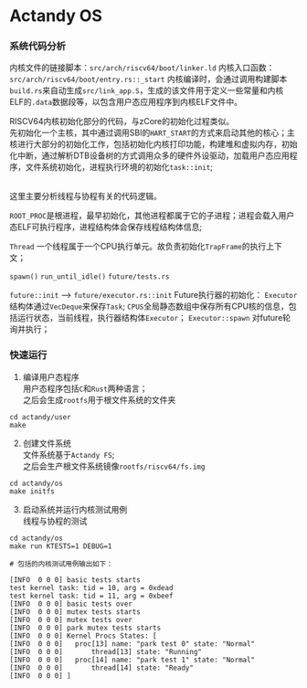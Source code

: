 # Actandy OS

### 系统代码分析

内核文件的链接脚本：`src/arch/riscv64/boot/linker.ld`
内核入口函数：`src/arch/riscv64/boot/entry.rs::_start`
内核编译时，会通过调用构建脚本`build.rs`来自动生成`src/link_app.S`，生成的该文件用于定义一些常量和内核ELF的`.data`数据段等，以包含用户态应用程序到内核ELF文件中。

RISCV64内核初始化部分的代码，与zCore的初始化过程类似。
<br>先初始化一个主核，其中通过调用SBI的`HART_START`的方式来启动其他的核心；主核进行大部分的初始化工作，包括初始化内核打印功能，构建堆和虚拟内存，初始化中断，通过解析DTB设备树的方式调用众多的硬件外设驱动，加载用户态应用程序，文件系统初始化，进程执行环境的初始化`task::init`;

<br>这里主要分析线程与协程有关的代码逻辑。

`ROOT_PROC`是根进程，最早初始化，其他进程都属于它的子进程；进程会载入用户态ELF可执行程序，进程结构体会保存线程结构体信息;

`Thread` 一个线程属于一个CPU执行单元。故负责初始化`TrapFrame`的执行上下文；

`spawn()`
`run_until_idle()`
`future/tests.rs`

`future::init` --> `future/executor.rs::init`
Future执行器的初始化：
`Executor`结构体通过`VecDeque`来保存`Task`;
`CPUS`全局静态数组中保存所有CPU核的信息，包括运行状态，当前线程，执行器结构体`Executor`；
`Executor::spawn`  对future轮询并执行；
 




### 快速运行

1. 编译用户态程序
<br>用户态程序包括`C`和`Rust`两种语言；
<br>之后会生成`rootfs`用于根文件系统的文件夹
```
cd actandy/user
make
```

2. 创建文件系统
<br>文件系统基于`Actandy FS`;
<br>之后会生产根文件系统镜像`rootfs/riscv64/fs.img`
```
cd actandy/os
make initfs
```

3. 启动系统并运行内核测试用例
<br>线程与协程的测试
```
cd actandy/os
make run KTESTS=1 DEBUG=1

# 包括的内核测试用例输出如下：

[INFO  0 0 0] basic tests starts
test kernel task: tid = 10, arg = 0xdead
test kernel task: tid = 11, arg = 0xbeef
[INFO  0 0 0] basic tests over
[INFO  0 0 0] mutex tests starts
[INFO  0 0 0] mutex tests over
[INFO  0 0 0] park mutex tests starts
[INFO  0 0 0] Kernel Procs States: [
[INFO  0 0 0] 	proc[13] name: "park test 0" state: "Normal"
[INFO  0 0 0] 		thread[13] state: "Running"
[INFO  0 0 0] 	proc[14] name: "park test 1" state: "Normal"
[INFO  0 0 0] 		thread[14] state: "Ready"
[INFO  0 0 0] ]
```

   
